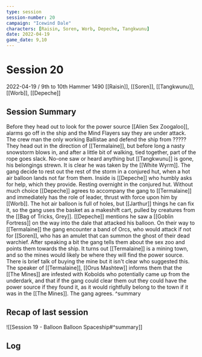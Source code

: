 ```yaml
---
type: session
session-number: 20
campaign: "Icewind Dale"
characters: [Raisin, Soren, Worb, Depeche, Tangkwunu]
date: 2022-04-19
game_date: 9,10
---
```


# Session  20
2022-04-19 / 9th to 10th Hammer 1490
[[Raisin]], [[Soren]], [[Tangkwunu]], [[Worb]], [[Depeche]]

## Session Summary
Before they head out to look for the power source [[Alien Sex Zoogaloo]], alarms go off in the ship and the Mind Flayers say they are under attack. The crew man the only working Ballistae and defend the ship from ?????
They head out in the direction of [[Termalaine]], but before long a nasty snowstorm blows in, and after a little bit of walking, tied together, part of the rope goes slack. No-one saw or heard anything but [[Tangkwunu]] is gone, his belongings strewn. It is clear he was taken by the [[White Wyrm]]. The gang decide to rest out the rest of the storm in a conjured hut, when a hot air balloon lands not far from them. Inside is [[Depeche]] who humbly asks for help, which they provide. Resting overnight in the conjured hut. Without much choice [[Depeche]] agrees to accompany the gang to [[Termalaine]] and immediately has the role of leader, thrust with force upon him by [[Worb]]. 
The hot air balloon is full of holes, but [[Jarthur]] things he can fix it, so the gang uses the basket as a makeshift cart, pulled by creatures from the [[Bag of Tricks, Grey]].
[[Depeche]] mentions he saw a [[Goblin Fortress]] on the way into the dale that attacked his balloon.
On their way to [[Termalaine]] the gang encounter a band of Orcs, who would attack if not for [[Soren]], who has an amulet that can summon the ghost of their dead warchief. After speaking a bit the gang tells them about the sex zoo and points them towards the ship.
It turns out [[Termalaine]] is a mining town, and so the mines would likely be where they will find the power source. There is brief talk of buying the mine but it isn't clear who suggested this. The speaker of [[Termalaine]], [[Orus Mashtew]] informs them that the [[The Mines]] are infested with Kobolds who potentially came up from the underdark, and that if the gang could clear them out they could have the power source if they found it, as it would rightfully belong to the town if it was in the [[The Mines]]. The gang agrees.
^summary

## Recap of last session
![[Session 19 - Balloon Balloon Spaceship#^summary]]

## Log


